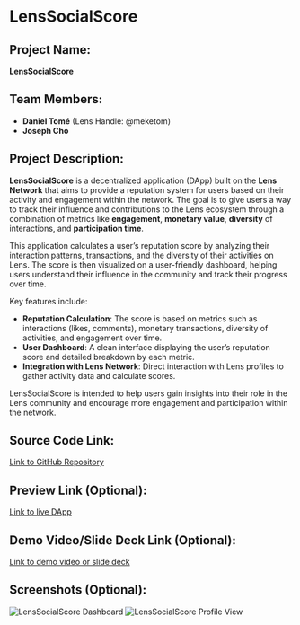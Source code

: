 # LensSocialScore

## Project Name:
**LensSocialScore**

## Team Members:
- **Daniel Tomé** (Lens Handle: @meketom)
- **Joseph Cho**

## Project Description:
**LensSocialScore** is a decentralized application (DApp) built on the **Lens Network** that aims to provide a reputation system for users based on their activity and engagement within the network. The goal is to give users a way to track their influence and contributions to the Lens ecosystem through a combination of metrics like **engagement**, **monetary value**, **diversity** of interactions, and **participation time**. 

This application calculates a user’s reputation score by analyzing their interaction patterns, transactions, and the diversity of their activities on Lens. The score is then visualized on a user-friendly dashboard, helping users understand their influence in the community and track their progress over time.

Key features include:
- **Reputation Calculation**: The score is based on metrics such as interactions (likes, comments), monetary transactions, diversity of activities, and engagement over time.
- **User Dashboard**: A clean interface displaying the user’s reputation score and detailed breakdown by each metric.
- **Integration with Lens Network**: Direct interaction with Lens profiles to gather activity data and calculate scores.
  
LensSocialScore is intended to help users gain insights into their role in the Lens community and encourage more engagement and participation within the network.

## Source Code Link:
[Link to GitHub Repository](https://github.com/danitome24/bc-lens-holiday-hackathon)

## Preview Link (Optional):
[Link to live DApp](#)

## Demo Video/Slide Deck Link (Optional):
[Link to demo video or slide deck](#)

## Screenshots (Optional):
![LensSocialScore Dashboard](#)
![LensSocialScore Profile View](#)
